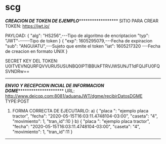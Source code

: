 # scg

***********************************************CREACION DE TOKEN DE EJEMPLO*****************************************************************
SITIO PARA CREAR TOKEN: https://jwt.io/

PAYLOAD:
{
      	"alg": "HS256",---Tipo de algoritmo de encriptacion 
      	"typ": "JWT"------Tipo de token
}
{
  "exp": 1605295079,---Fecha de expiracion
  "sub": "ANGUIATU",---Sujeto que emite el token
  "iat": 1605217320 ---Fecha de creacion en formato UNIX
}

SECRET KEY DEL TOKEN: U0lTVEVNQURFQVVURU5USUNBQ0lPTlBBUkFTRVJWSUNJT1dFQlJFU0FQSVNDRw==

***********************************************************************************************************************************

*********************************ENVIO Y RECEPCION INCIAL DE INFORMACION DGME******************************************************
URL: http://www.deicop.com:8081/aduanaJWT/dgme/recibirDatosDGME
TYPE:POST
1. FORMA CORRECTA DE EJECUTARLO:
  a) 
       	{
	     "placa ": "ejemplo placa tractor",
	     "fecha": "2020-05-15T16:03:11.4748104-03:00",
	     "caseta": "4",
	     "movimiento": 1,
	     "tran_id":10
        }
  b) 
    	{
	     "placa ": "ejemplo placa tractor",
	     "fecha": "2020-05-15T16:03:11.4748104-03:00",
	     "caseta": "4",
	     "movimiento": 1,
	     "tran_id":11
        }
          
***********************************************************************************************************************************